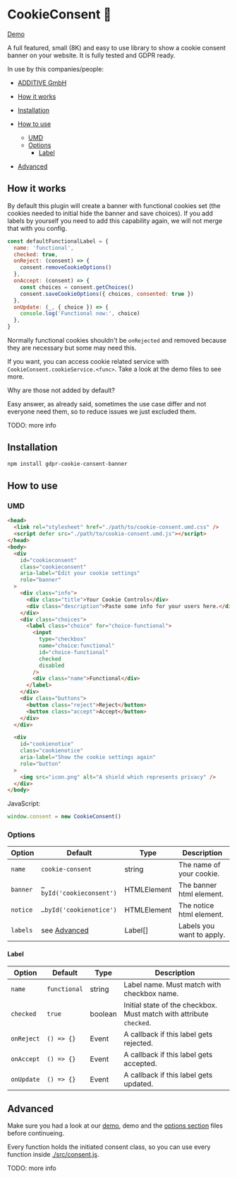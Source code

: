 # CookieConsent 🍪

[Demo](https://muuvmuuv.github.io/cookie-consent/)

A full featured, small (8K) and easy to use library to show a cookie consent banner on
your website. It is fully tested and GDPR ready.

In use by this companies/people:

- [ADDITIVE GmbH](https://www.additive-net.de/de/)

- [How it works](#how-it-works)
- [Installation](#installation)
- [How to use](#how-to-use)
  - [UMD](#umd)
  - [Options](#options)
    - [Label](#label)
- [Advanced](#advanced)

## How it works

By default this plugin will create a banner with functional cookies set (the cookies
needed to initial hide the banner and save choices). If you add labels by yourself you
need to add this capability again, we will not merge that with you config.

```js
const defaultFunctionalLabel = {
  name: 'functional',
  checked: true,
  onReject: (consent) => {
    consent.removeCookieOptions()
  },
  onAccept: (consent) => {
    const choices = consent.getChoices()
    consent.saveCookieOptions({ choices, consented: true })
  },
  onUpdate: (_, { choice }) => {
    console.log('Functional now:', choice)
  },
}
```

Normally functional cookies shouldn't be `onRejected` and removed because they are
necessary but some may need this.

If you want, you can access cookie related service with
`CookieConsent.cookieService.<func>`. Take a look at the demo files to see more.

Why are those not added by default?

Easy answer, as already said, sometimes the use case differ and not everyone need them, so
to reduce issues we just excluded them.

TODO: more info

## Installation

```bash
npm install gdpr-cookie-consent-banner
```

## How to use

### UMD

```html
<head>
  <link rel="stylesheet" href="./path/to/cookie-consent.umd.css" />
  <script defer src="./path/to/cookie-consent.umd.js"></script>
</head>
<body>
  <div
    id="cookieconsent"
    class="cookieconsent"
    aria-label="Edit your cookie settings"
    role="banner"
  >
    <div class="info">
      <div class="title">Your Cookie Controls</div>
      <div class="description">Paste some info for your users here.</div>
    </div>
    <div class="choices">
      <label class="choice" for="choice-functional">
        <input
          type="checkbox"
          name="choice:functional"
          id="choice-functional"
          checked
          disabled
        />
        <div class="name">Functional</div>
      </label>
    </div>
    <div class="buttons">
      <button class="reject">Reject</button>
      <button class="accept">Accept</button>
    </div>
  </div>

  <div
    id="cookienotice"
    class="cookienotice"
    aria-label="Show the cookie settings again"
    role="button"
  >
    <img src="icon.png" alt="A shield which represents privacy" />
  </div>
</body>
```

JavaScript:

```js
window.consent = new CookieConsent()
```

### Options

| Option   | Default                   | Type        | Description               |
| -------- | ------------------------- | ----------- | ------------------------- |
| `name`   | `cookie-consent`          | string      | The name of your cookie.  |
| `banner` | `…byId('cookieconsent')`  | HTMLElement | The banner html element.  |
| `notice` | `…byId('cookienotice')`   | HTMLElement | The notice html element.  |
| `labels` | see [Advanced](#advanced) | Label[]     | Labels you want to apply. |

#### Label

| Option     | Default      | Type    | Description                                                         |
| ---------- | ------------ | ------- | ------------------------------------------------------------------- |
| `name`     | `functional` | string  | Label name. Must match with checkbox name.                          |
| `checked`  | `true`       | boolean | Initial state of the checkbox. Must match with attribute `checked`. |
| `onReject` | `() => {}`   | Event   | A callback if this label gets rejected.                             |
| `onAccept` | `() => {}`   | Event   | A callback if this label gets accepted.                             |
| `onUpdate` | `() => {}`   | Event   | A callback if this label gets updated.                              |

## Advanced

Make sure you had a look at our [demo](https://muuvmuuv.github.io/cookie-consent/), demo
and the [options section](#options) files before continueing.

Every function holds the initiated consent class, so you can use every function inside
[./src/consent.js](./src/consent.js).

TODO: more info
